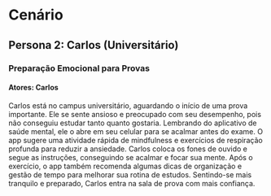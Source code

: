 # Cenário

## Persona 2: Carlos (Universitário)
### Preparação Emocional para Provas
#### Atores: Carlos
Carlos está no campus universitário, aguardando o início de uma prova importante. Ele se sente ansioso e preocupado com seu desempenho, pois não conseguiu estudar tanto quanto gostaria. Lembrando do aplicativo de saúde mental, ele o abre em seu celular para se acalmar antes do exame. O app sugere uma atividade rápida de mindfulness e exercícios de respiração profunda para reduzir a ansiedade. Carlos coloca os fones de ouvido e segue as instruções, conseguindo se acalmar e focar sua mente. Após o exercício, o app também recomenda algumas dicas de organização e gestão de tempo para melhorar sua rotina de estudos. Sentindo-se mais tranquilo e preparado, Carlos entra na sala de prova com mais confiança.


